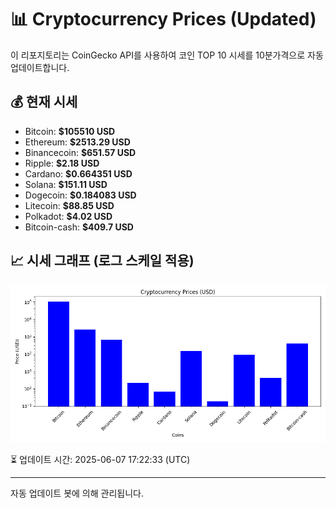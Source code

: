 
# 📊 Cryptocurrency Prices (Updated)

이 리포지토리는 CoinGecko API를 사용하여 코인 TOP 10 시세를 10분가격으로 자동 업데이트합니다.

## 💰 현재 시세
- Bitcoin: **$105510 USD**
- Ethereum: **$2513.29 USD**
- Binancecoin: **$651.57 USD**
- Ripple: **$2.18 USD**
- Cardano: **$0.664351 USD**
- Solana: **$151.11 USD**
- Dogecoin: **$0.184083 USD**
- Litecoin: **$88.85 USD**
- Polkadot: **$4.02 USD**
- Bitcoin-cash: **$409.7 USD**

## 📈 시세 그래프 (로그 스케일 적용)
![Crypto Prices](crypto_prices.png)

⏳ 업데이트 시간: 2025-06-07 17:22:33 (UTC)

---
자동 업데이트 봇에 의해 관리됩니다.
